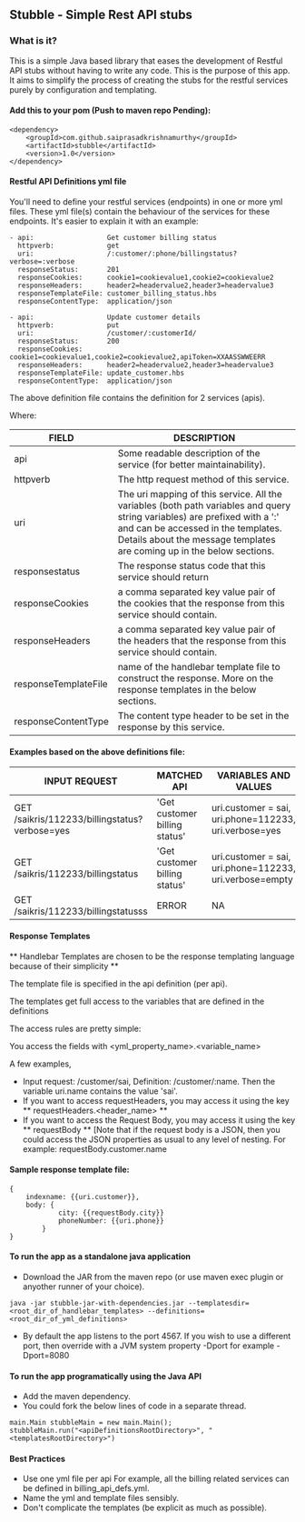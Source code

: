 ## Stubble - Simple Rest API stubs

### What is it?
This is a simple Java based library that eases the development of Restful API stubs without having to write any code.
This is the purpose of this app.
It aims to simplify the process of creating the stubs for the restful services purely by configuration and templating.

#### Add this to your pom (Push to maven repo Pending):

```
<dependency>
    <groupId>com.github.saiprasadkrishnamurthy</groupId>
    <artifactId>stubble</artifactId>
    <version>1.0</version>
</dependency>
```

#### Restful API Definitions yml file

You'll need to define your restful services (endpoints) in one or more yml files. These yml file(s) contain the behaviour of the services
for these endpoints. It's easier to explain it with an example:

```
- api:                  Get customer billing status
  httpverb:             get
  uri:                  /:customer/:phone/billingstatus?verbose=:verbose
  responseStatus:       201
  responseCookies:      cookie1=cookievalue1,cookie2=cookievalue2
  responseHeaders:      header2=headervalue2,header3=headervalue3
  responseTemplateFile: customer_billing_status.hbs
  responseContentType:  application/json

- api:                  Update customer details
  httpverb:             put
  uri:                  /customer/:customerId/
  responseStatus:       200
  responseCookies:      cookie1=cookievalue1,cookie2=cookievalue2,apiToken=XXAASSWWEERR
  responseHeaders:      header2=headervalue2,header3=headervalue3
  responseTemplateFile: update_customer.hbs
  responseContentType:  application/json
```

The above definition file contains the definition for 2 services (apis).

Where:

FIELD       |   DESCRIPTION |
------------|---------------|
api         |  Some readable description of the service (for better maintainability).|
httpverb    |  The http request method of this service.     |
uri | The uri mapping of this service. All the variables (both path variables and query string variables) are prefixed with a ':' and can be accessed in the templates. Details about the message templates are coming up in the below sections.  
responsestatus| The response status code that this service should return    |
responseCookies |   a comma separated key value pair of the cookies that the response from this service should contain. |
responseHeaders |   a comma separated key value pair of the headers that the response from this service should contain. |
responseTemplateFile | name of the handlebar template file to construct the response. More on the response templates in the below sections.|
responseContentType | The content type header to be set in the response by this service.|


#### Examples based on the above definitions file:
INPUT REQUEST           |   MATCHED API | VARIABLES AND VALUES |
------------------------|---------------| ---------------------|
GET /saikris/112233/billingstatus?verbose=yes |'Get customer billing status' | uri.customer = sai, uri.phone=112233, uri.verbose=yes|
GET /saikris/112233/billingstatus |'Get customer billing status' | uri.customer = sai, uri.phone=112233, uri.verbose=empty|
GET /saikris/112233/billingstatusss | ERROR | NA |


#### Response Templates

** Handlebar Templates are chosen to be the response templating language because of their simplicity **

The template file is specified in the api definition (per api).

The templates get full access to the variables that are defined in the definitions
 
The access rules are pretty simple:

You access the fields with <yml_property_name>.<variable_name>

A few examples, 
* Input request: /customer/sai, Definition: /customer/:name. Then the variable uri.name contains the value 'sai'.
* If you want to access requestHeaders, you may access it using the key ** requestHeaders.<header_name> **
* If you want to access the Request Body, you may access it using the key ** requestBody ** [Note that 
if the request body is a JSON, then you could access the JSON properties as usual to any level of nesting. For example: requestBody.customer.name

#### Sample response template file:

```
{
    indexname: {{uri.customer}},
    body: {
            city: {{requestBody.city}}
            phoneNumber: {{uri.phone}}
        }
}
```

#### To run the app as a standalone java application

* Download the JAR from the maven repo (or use maven exec plugin or anyother runner of your choice).
``` 
java -jar stubble-jar-with-dependencies.jar --templatesdir=<root_dir_of_handlebar_templates> --definitions=<root_dir_of_yml_definitions> 
```
* By default the app listens to the port 4567. If you wish to use a different port, then override with a JVM system property -Dport
 for example -Dport=8080
 
 
#### To run the app programatically using the Java API

* Add the maven dependency.
* You could fork the below lines of code in a separate thread.
```
main.Main stubbleMain = new main.Main();
stubbleMain.run("<apiDefinitionsRootDirectory>", "<templatesRootDirectory>")
```
#### Best Practices

* Use one yml file per api For example, all the billing related services can be defined in billing_api_defs.yml.
* Name the yml and template files sensibly.
* Don't complicate the templates (be explicit as much as possible).





  





 



  
  
  
  








